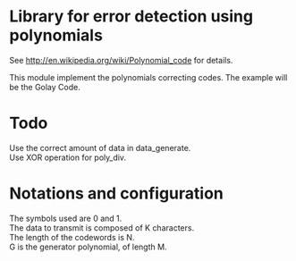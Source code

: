 Library for error detection using polynomials
=============================================
See http://en.wikipedia.org/wiki/Polynomial_code for details.

This module implement the polynomials correcting codes. The example will be the Golay Code.

Todo
====
Use the correct amount of data in data_generate.  
Use XOR operation for poly_div.  

Notations and configuration
=========
The symbols used are 0 and 1.  
The data to transmit is composed of K characters.  
The length of the codewords is N.  
G is the generator polynomial, of length M.
